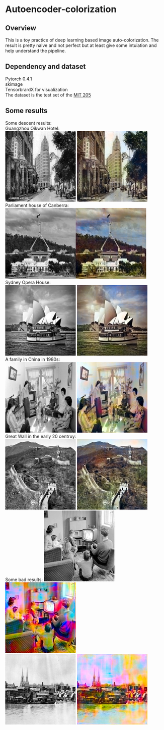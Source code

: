 # Autoencoder-colorization
## Overview
This is a toy practice of deep learning based image auto-colorization. The result is pretty naive and not perfect but at least give some intuiation and
help understand the pipeline.  
## Dependency and dataset
Pytorch 0.4.1  
skimage  
TensorbrardX for visualization  
The dataset is the test set of the [MIT 205](http://places.csail.mit.edu/downloadData.html)  
## Some results
Some descent results:  
Guangzhou Oikwan Hotel:  
![](https://github.com/huangchaoxing/Autoencoder-colorization/blob/master/sample/10_gray.jpg)	![](https://github.com/huangchaoxing/Autoencoder-colorization/blob/master/sample/10_output.jpg)  
Parliament house of Canberra:  
![](https://github.com/huangchaoxing/Autoencoder-colorization/blob/master/sample/14_gray.jpg)![](https://github.com/huangchaoxing/Autoencoder-colorization/blob/master/sample/14_output.jpg)  
Sydney Opera House:  
![](https://github.com/huangchaoxing/Autoencoder-colorization/blob/master/sample/6_gray.jpg) ![](https://github.com/huangchaoxing/Autoencoder-colorization/blob/master/sample/6_output.jpg)  
A family in China in 1980s:  
![](https://github.com/huangchaoxing/Autoencoder-colorization/blob/master/sample/12_gray.jpg) ![](https://github.com/huangchaoxing/Autoencoder-colorization/blob/master/sample/12_output.jpg)  
Great Wall in the early 20 centruy:  
![](https://github.com/huangchaoxing/Autoencoder-colorization/blob/master/sample/24_gray.jpg) ![](https://github.com/huangchaoxing/Autoencoder-colorization/blob/master/sample/24_output.jpg)  
Some bad results:
![](https://github.com/huangchaoxing/Autoencoder-colorization/blob/master/sample/4_gray.jpg) ![](https://github.com/huangchaoxing/Autoencoder-colorization/blob/master/sample/4_output.jpg)  
![](https://github.com/huangchaoxing/Autoencoder-colorization/blob/master/sample/22_gray.jpg) ![](https://github.com/huangchaoxing/Autoencoder-colorization/blob/master/sample/22_output.jpg)  
